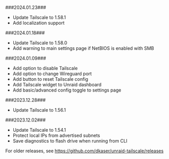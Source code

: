 ###2024.01.23###
- Update Tailscale to 1.58.1
- Add localization support

###2024.01.18###
- Update Tailscale to 1.58.0
- Add warning to main settings page if NetBIOS is enabled with SMB

###2024.01.09###
- Add option to disable Tailscale
- Add option to change Wireguard port
- Add button to reset Tailscale config
- Add Tailscale widget to Unraid dashboard
- Add basic/advanced config toggle to settings page

###2023.12.28###
- Update Tailscale to 1.56.1

###2023.12.02###
- Update Tailscale to 1.54.1
- Protect local IPs from advertised subnets
- Save diagnostics to flash drive when running from CLI

For older releases, see https://github.com/dkaser/unraid-tailscale/releases